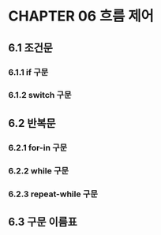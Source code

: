# CHAPTER 06 흐름 제어 

## 6.1 조건문

### 6.1.1 if 구문

### 6.1.2 switch 구문

## 6.2 반복문

### 6.2.1 for-in 구문

### 6.2.2 while 구문

### 6.2.3 repeat-while 구문

## 6.3 구문 이름표